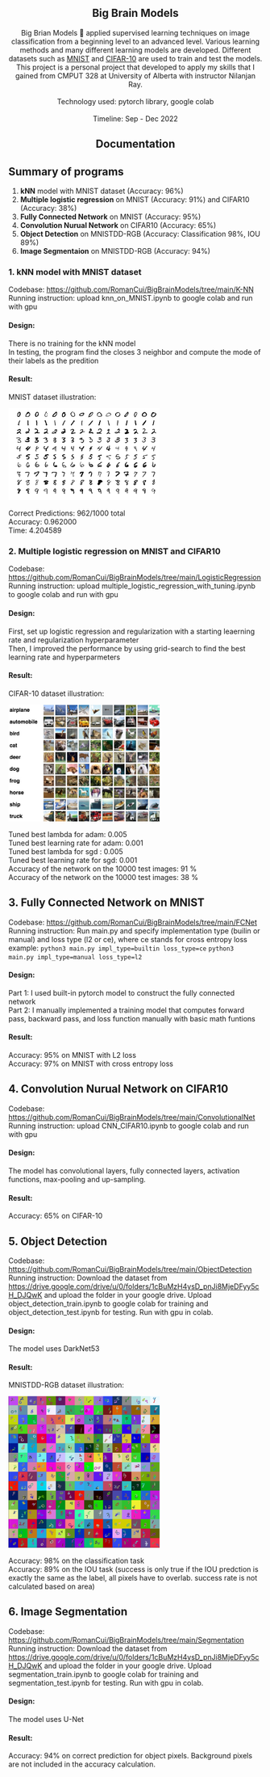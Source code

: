 ## <div align="center">Big Brain Models</div>

<div align="center">
  <p>
     Big Brian Models 🚀 applied supervised learning techniques on image classification from a beginning level to an advanced level. Various learning methods and many different learning models are developed. Different datasets such as <a href="https://en.wikipedia.org/wiki/MNIST_database">MNIST</a> and <a href="https://en.wikipedia.org/wiki/CIFAR-10">CIFAR-10</a> are used to train and test the models. This project is a personal project that developed to apply my skills that I gained from CMPUT 328 at University of Alberta with instructor Nilanjan Ray. <br><br>
    Technology used: pytorch library,  google colab <br><br> Timeline: Sep - Dec 2022
  </p>
 
  
</div>

## <div align="center">Documentation</div>

## Summary of programs

1. **kNN** model with MNIST dataset (Accuracy: 96%)
2. **Multiple logistic regression** on MNIST (Accuracy: 91%) and CIFAR10 (Accuracy: 38%)
3. **Fully Connected Network** on MNIST (Accuracy: 95%)
4. **Convolution Nurual Network** on CIFAR10 (Accuracy: 65%)
5. **Object Detection** on MNISTDD-RGB (Accuracy: Classification 98%, IOU 89%)
6. **Image Segmentaion** on MNISTDD-RGB (Accuracy: 94%)

### 1. kNN model with MNIST dataset
Codebase: https://github.com/RomanCui/BigBrainModels/tree/main/K-NN <br>
Running instruction: upload knn_on_MNIST.ipynb to google colab and run with gpu

#### Design:
There is no training for the kNN model <br>
In testing, the program find the closes 3 neighbor and compute the mode of their labels as the predition

#### Result:
MNIST dataset illustration:
<div align="left">
  <p>
    <img width="300" src="https://github.com/RomanCui/BigBrainModels/blob/main/assets/MnistExamples.png"></a>
  </p>
</div>
Correct Predictions: 962/1000 total <br>
Accuracy: 0.962000 <br>
Time: 4.204589

### 2. Multiple logistic regression on MNIST and CIFAR10
Codebase: https://github.com/RomanCui/BigBrainModels/tree/main/LogisticRegression <br>
Running instruction: upload multiple_logistic_regression_with_tuning.ipynb to google colab and run with gpu

#### Design:
First, set up logistic regression and regularization with a starting leaerning rate and regularization hyperparameter <br>
Then, I improved the performance by using grid-search to find the best learning rate and hyperparmeters

#### Result:
CIFAR-10 dataset illustration:
<div align="left">
  <p>
    <img width="300" src="https://github.com/RomanCui/BigBrainModels/blob/main/assets/Cifar10Examples.png"></a>
  </p>
</div>
Tuned best lambda for adam:  0.005 <br>
Tuned best learning rate for adam:  0.001 <br>
Tuned best lambda for sgd :  0.005 <br>
Tuned best learning rate for sgd:  0.001 <br>
Accuracy of the network on the 10000 test images: 91 % <br>
Accuracy of the network on the 10000 test images: 38 %

## 3. Fully Connected Network on MNIST
Codebase: https://github.com/RomanCui/BigBrainModels/tree/main/FCNet <br>
Running instruction: Run main.py and specify implementation type (builin or manual) and loss type (l2 or ce), where ce stands for cross entropy loss <br>
example: ```python3 main.py impl_type=builtin loss_type=ce``` ```python3 main.py impl_type=manual loss_type=l2```

#### Design:
Part 1: I used built-in pytorch model to construct the fully connected network <br>
Part 2: I manually implemented a training model that computes forward pass, backward pass, and loss function manually with basic math funtions

#### Result:
Accuracy: 95% on MNIST with L2 loss <br>
Accuracy: 97% on MNIST with cross entropy loss

## 4. Convolution Nurual Network on CIFAR10
Codebase: https://github.com/RomanCui/BigBrainModels/tree/main/ConvolutionalNet <br>
Running instruction: upload CNN_CIFAR10.ipynb to google colab and run with gpu

#### Design:
The model has convolutional layers, fully connected layers, activation functions, max-pooling and up-sampling.

#### Result:
Accuracy: 65% on CIFAR-10

## 5. Object Detection
Codebase: https://github.com/RomanCui/BigBrainModels/tree/main/ObjectDetection <br>
Running instruction: Download the dataset from https://drive.google.com/drive/u/0/folders/1cBuMzH4ysD_pnJi8MjeDFyy5cH_DJQwK and upload the folder in your google drive. Upload object_detection_train.ipynb to google colab for training and object_detection_test.ipynb for testing. Run with gpu in colab. 

#### Design:
The model uses DarkNet53

#### Result:
MNISTDD-RGB dataset illustration:
<div align="left">
  <p>
    <img width="300" src="https://github.com/RomanCui/BigBrainModels/blob/main/assets/%20MNISTDDExamples.png"></a>
  </p>
</div>
Accuracy: 98% on the classification task <br> 
Accuracy: 89% on the IOU task (success is only true if the IOU predction is exactly the same as the label, all pixels have to overlab. success rate is not calculated based on area)

## 6. Image Segmentation
Codebase: https://github.com/RomanCui/BigBrainModels/tree/main/Segmentation <br>
Running instruction: Download the dataset from https://drive.google.com/drive/u/0/folders/1cBuMzH4ysD_pnJi8MjeDFyy5cH_DJQwK and upload the folder in your google drive. Upload segmentation_train.ipynb to google colab for training and segmentation_test.ipynb for testing. Run with gpu in colab. 

#### Design:
The model uses U-Net

#### Result:
Accuracy: 94% on correct prediction for object pixels. Background pixels are not included in the accuracy calculation.




